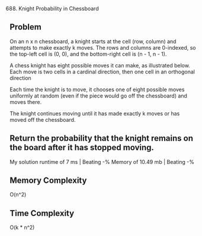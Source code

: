 688. Knight Probability in Chessboard

Problem
------------------------------------------------------------------------------------------------------------------------------------------------------------------------------------------------------------------------------------------------------------------------
On an n x n chessboard, a knight starts at the cell (row, column) and attempts to make exactly k moves. The rows and columns are 0-indexed, so the top-left cell is (0, 0), and the bottom-right cell is (n - 1, n - 1).

A chess knight has eight possible moves it can make, as illustrated below. Each move is two cells in a cardinal direction, then one cell in an orthogonal direction

Each time the knight is to move, it chooses one of eight possible moves uniformly at random (even if the piece would go off the chessboard) and moves there.

The knight continues moving until it has made exactly k moves or has moved off the chessboard.

Return the probability that the knight remains on the board after it has stopped moving.
------------------------------------------------------------------------------------------------------------------------------------------------------------------------------------------------------------------------------------------------------------------------

My solution 
    runtime of 7 ms   | Beating -%
    Memory of 10.49 mb | Beating -%


Memory Complexity
------------------------------------------------------------------
O(n^2)

Time Complexity
------------------------------------------------------------------
O(k * n^2)
